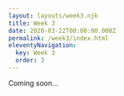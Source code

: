 ```yaml
---
layout: layouts/week3.njk
title: Week 3
date: 2020-03-22T00:00:00.000Z
permalink: /week3/index.html
eleventyNavigation:
  key: Week 3
  order: 3
---
```


Coming soon...

